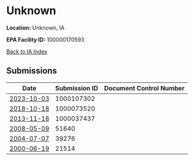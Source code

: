 # Unknown

**Location:** Unknown, IA

**EPA Facility ID:** 100000170593

[Back to IA Index](../../index.md)

## Submissions

| Date | Submission ID | Document Control Number |
|------|--------------|-------------------------|
| [2023-10-03](submissions/1000107302.md) | 1000107302 |  |
| [2018-10-18](submissions/1000073520.md) | 1000073520 |  |
| [2013-11-18](submissions/1000037437.md) | 1000037437 |  |
| [2008-05-09](submissions/51640.md) | 51640 |  |
| [2004-07-07](submissions/39276.md) | 39276 |  |
| [2000-06-19](submissions/21514.md) | 21514 |  |
